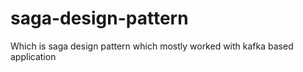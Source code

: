 # saga-design-pattern
Which is saga design  pattern which mostly worked with kafka based application
